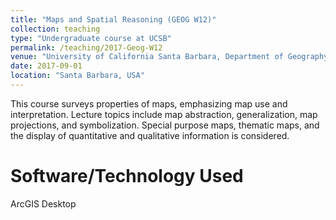 ```yaml
---
title: "Maps and Spatial Reasoning (GEOG W12)"
collection: teaching
type: "Undergraduate course at UCSB"
permalink: /teaching/2017-Geog-W12
venue: "University of California Santa Barbara, Department of Geography. Fall 2017"
date: 2017-09-01
location: "Santa Barbara, USA"
---
```


This course surveys properties of maps, emphasizing map use and interpretation. Lecture topics include map abstraction, generalization, map projections, and symbolization. Special purpose maps, thematic maps, and the display of quantitative and qualitative information is considered.

Software/Technology Used
======
ArcGIS Desktop

